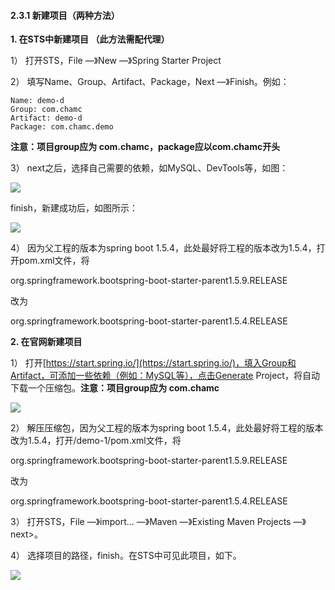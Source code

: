 #### 2.3.1 新建项目（两种方法）

**1. 在STS中新建项目 （此方法需配代理）**

1） 打开STS，File —》New —》Spring Starter Project

2） 填写Name、Group、Artifact、Package，Next —》Finish。例如：

```text
Name: demo-d
Group: com.chamc
Artifact: demo-d
Package: com.chamc.demo
```

**注意：项目group应为 com.chamc，package应以com.chamc开头**

3） next之后，选择自己需要的依赖，如MySQL、DevTools等，如图：

![](https://i.imgur.com/uE9fvcw.png)

finish，新建成功后，如图所示：

![](https://i.imgur.com/KCFKonw.png)

4） 因为父工程的版本为spring boot 1.5.4，此处最好将工程的版本改为1.5.4，打开pom.xml文件，将

org.springframework.bootspring-boot-starter-parent1.5.9.RELEASE

改为

org.springframework.bootspring-boot-starter-parent1.5.4.RELEASE

**2. 在官网新建项目**

1） 打开[https://start.spring.io/](https://start.spring.io/)，填入Group和Artifact，可添加一些依赖（例如：MySQL等），点击Generate Project，将自动下载一个压缩包。**注意：项目group应为 com.chamc**

![](https://i.imgur.com/xogLRCi.png)

2） 解压压缩包，因为父工程的版本为spring boot 1.5.4，此处最好将工程的版本改为1.5.4，打开/demo-1/pom.xml文件，将

org.springframework.bootspring-boot-starter-parent1.5.9.RELEASE

改为

org.springframework.bootspring-boot-starter-parent1.5.4.RELEASE

3） 打开STS，File —》import... —》Maven —》Existing Maven Projects —》next&gt;。

4） 选择项目的路径，finish。在STS中可见此项目，如下。

![](https://i.imgur.com/D5xYDkh.png)
